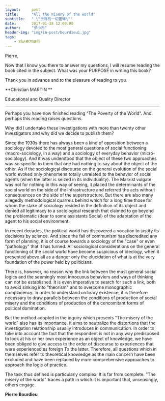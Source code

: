 ```yaml
---
layout:     post
title:      "All the misery of the world"
subtitle:   " \"世界的一切苦难\""
date:       2017-01-28 12:00:00
author:     "罗小布"
header-img: "img/in-post/bourdieu1.jpg"
tags:
    - 对话布尔迪厄
---
```



Pierre, 

Now that I know you there to answer my questions, I will resume reading the book cited in the subject. What was your PURPOSE in writing this book? 

Thank you in advance and to the pleasure of reading to you. 

**Christian MARTIN **

Educational and Quality Director
 
--- 	 	 
 	 	 	 	

Perhaps you have now finished reading "The Poverty of the World". And perhaps this reading raises questions. 

Why did I undertake these investigations with more than twenty other investigators and why did we decide to publish them? 

Since the 1930s there has always been a kind of opposition between a sociology devoted to the most general questions of social functioning (macro-sociology, in a way) and a sociology of everyday behavior (micro- sociology). And it was understood that the object of these two approaches was so specific to them that one had nothing to say about the object of the other. As if the sociological discourse on the general evolution of the social world evoked only phenomena totally unrelated to the behavior of social agents (when the latter is seized in its individuality). The Marxist vulgate was not for nothing in this way of seeing, it placed the determinants of the social world on the side of the infrastructure and referred the acts without consequences on the side of the superstructure. But there are also many allegedly methodological quarrels behind which for a long time those for whom the stake of sociology resided in the definition of its object and denied all legitimacy to a sociological research that claimed to go beyond the problematic (dear to some assistants Social) of the adaptation of the agent to his social environment. 

In recent decades, the political world has discovered a vocation to justify its decisions by science. And since the fall of communism has discredited any form of planning, it is of course towards a sociology of the "case" or even "pathology" that it has turned. All sociological considerations on the general functioning of the social world have become suspicious of ideology, when it presented above all as a danger only the elucidation of what is at the very foundation of the power held by politicians. 

There is, however, no reason why the link between the most general social logics and the seemingly most innocuous behaviors and ways of thinking can not be established. It is even imperative to search for such a link, both to avoid sinking into "theorism" and to overcome monographic complacency. In order to understand ordinary existence, it is therefore necessary to draw parallels between the conditions of production of social misery and the conditions of production of the concomitant forms of political domination. 

But the method adopted in the inquiry which presents "The misery of the world" also has its importance. It aims to neutralize the distortions that the investigation relationship usually introduces in communication. In order to take into account the fact that the respondent is not in any way predisposed to look at his or her own experience as an object of knowledge, we have been obliged to give access to the order of discourse to experiences that were experienced as foreign To the latter. Therefore, all questions which in themselves refer to theoretical knowledge as the main concern have been excluded and have been replaced by more comprehensive approaches to approach the logic of practice. 

The task thus defined is particularly complex. It is far from complete. "The misery of the world" traces a path in which it is important that, unceasingly, others engage.

**Pierre Bourdieu**